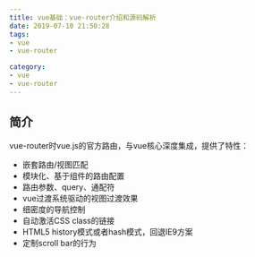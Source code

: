 ```yaml
---
title: vue基础：vue-router介绍和源码解析
date: 2019-07-10 21:50:28
tags:
- vue
- vue-router

category:
- vue
- vue-router
---
```


## 简介
vue-router时vue.js的官方路由，与vue核心深度集成，提供了特性：
* 嵌套路由/视图匹配
* 模块化、基于组件的路由配置
* 路由参数、query、通配符
* vue过渡系统驱动的视图过渡效果
* 细密度的导航控制
* 自动激活CSS class的链接
* HTML5 history模式或者hash模式，回退IE9方案
* 定制scroll bar的行为